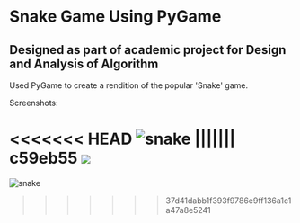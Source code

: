 # Snake Game Using PyGame

## Designed as part of academic project for Design and Analysis of Algorithm
Used PyGame to create a rendition of the popular 'Snake' game.

Screenshots:

<<<<<<< HEAD
![snake](https://github.com/CoderMan45/Snake-Game/assets/96254097/940d6fe2-2f27-47d8-b757-87a6b8424b66)
||||||| c59eb55
![]("https://github.com/CoderMan45/Snake-Game/blob/master/Graphics/snake.png?raw=true")
=======
![snake](https://github.com/CoderMan45/Snake-Game/assets/96254097/940d6fe2-2f27-47d8-b757-87a6b8424b66)
>>>>>>> 37d41dabb1f393f9786e9ff136a1c1a47a8e5241
